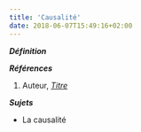 ```yaml
---
title: 'Causalité'
date: 2018-06-07T15:49:16+02:00
---
```


***Définition*** 

>

***Références***

1. Auteur, <u>*Titre*</u>

***Sujets***

- La causalité

